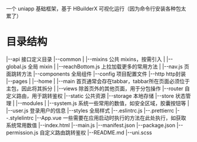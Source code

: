 一个 uniapp 基础框架，基于 HBuilderX 可视化运行（因为命令行安装各种包太累了）

# 目录结构

|--api                      接口定义目录
|--common
|  |--mixins                公共 mixins，按需引入
|     |--global.js          全局 mixin
|     |--reachBottom.js     上拉加载更多的常用方法
|  |--nav.js                页面跳转方法
|--components               全局组件
|--config                   项目配置文件
|--http                     http封装
|--pages
|  |--home
|     |--main               首页通常会存在tabbar，tabbar所在页面必须位于主包，因此将其拆分
|     |--views              除首页外的其他页面，用于分包操作
|--router                   自定义路由，用于跳转鉴权
|--static                   公共资源
|--storage                  本地存储
|--store                    状态管理
|  |--modules
|     |--system.js          系统一些常用的数值，如安全区域，胶囊按钮等
|     |--user.js            登录用户的信息
|--styles                   全局样式
|--.eslintrc.js
|--.prettierrc
|--.stylelintrc
|--App.vue                  一些需要在应用启动时执行的方法在此处执行，如获取系统常用数值
|--index.html
|--main.js
|--manifest.json
|--package.json
|--permission.js            自定义路由跳转鉴权
|--README.md
|--uni.scss